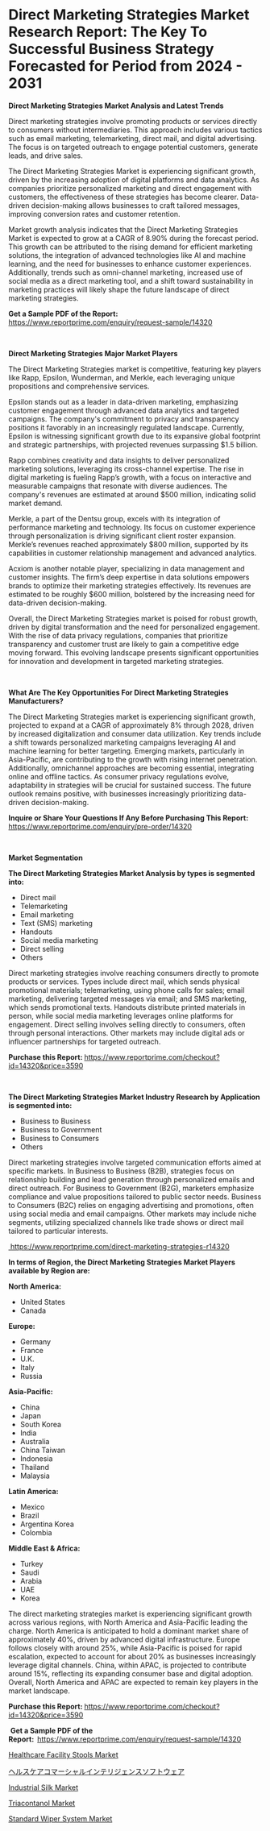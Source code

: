 <p><h1>Direct Marketing Strategies Market Research Report: The Key To Successful Business Strategy Forecasted for Period from 2024 - 2031</h1></p><p><strong>Direct Marketing Strategies Market Analysis and Latest Trends</strong></p>
<p><p>Direct marketing strategies involve promoting products or services directly to consumers without intermediaries. This approach includes various tactics such as email marketing, telemarketing, direct mail, and digital advertising. The focus is on targeted outreach to engage potential customers, generate leads, and drive sales.</p><p>The Direct Marketing Strategies Market is experiencing significant growth, driven by the increasing adoption of digital platforms and data analytics. As companies prioritize personalized marketing and direct engagement with customers, the effectiveness of these strategies has become clearer. Data-driven decision-making allows businesses to craft tailored messages, improving conversion rates and customer retention.</p><p>Market growth analysis indicates that the Direct Marketing Strategies Market is expected to grow at a CAGR of 8.90% during the forecast period. This growth can be attributed to the rising demand for efficient marketing solutions, the integration of advanced technologies like AI and machine learning, and the need for businesses to enhance customer experiences. Additionally, trends such as omni-channel marketing, increased use of social media as a direct marketing tool, and a shift toward sustainability in marketing practices will likely shape the future landscape of direct marketing strategies.</p></p>
<p><strong>Get a Sample PDF of the Report:&nbsp;</strong> <a href="https://www.reportprime.com/enquiry/request-sample/14320">https://www.reportprime.com/enquiry/request-sample/14320</a></p>
<p>&nbsp;</p>
<p><strong>Direct Marketing Strategies Major Market Players</strong></p>
<p><p>The Direct Marketing Strategies market is competitive, featuring key players like Rapp, Epsilon, Wunderman, and Merkle, each leveraging unique propositions and comprehensive services. </p><p>Epsilon stands out as a leader in data-driven marketing, emphasizing customer engagement through advanced data analytics and targeted campaigns. The company's commitment to privacy and transparency positions it favorably in an increasingly regulated landscape. Currently, Epsilon is witnessing significant growth due to its expansive global footprint and strategic partnerships, with projected revenues surpassing $1.5 billion.</p><p>Rapp combines creativity and data insights to deliver personalized marketing solutions, leveraging its cross-channel expertise. The rise in digital marketing is fueling Rapp’s growth, with a focus on interactive and measurable campaigns that resonate with diverse audiences. The company's revenues are estimated at around $500 million, indicating solid market demand.</p><p>Merkle, a part of the Dentsu group, excels with its integration of performance marketing and technology. Its focus on customer experience through personalization is driving significant client roster expansion. Merkle’s revenues reached approximately $800 million, supported by its capabilities in customer relationship management and advanced analytics.</p><p>Acxiom is another notable player, specializing in data management and customer insights. The firm’s deep expertise in data solutions empowers brands to optimize their marketing strategies effectively. Its revenues are estimated to be roughly $600 million, bolstered by the increasing need for data-driven decision-making.</p><p>Overall, the Direct Marketing Strategies market is poised for robust growth, driven by digital transformation and the need for personalized engagement. With the rise of data privacy regulations, companies that prioritize transparency and customer trust are likely to gain a competitive edge moving forward. This evolving landscape presents significant opportunities for innovation and development in targeted marketing strategies.</p></p>
<p>&nbsp;</p>
<p><strong>What Are The Key Opportunities For Direct Marketing Strategies Manufacturers?</strong></p>
<p><p>The Direct Marketing Strategies market is experiencing significant growth, projected to expand at a CAGR of approximately 8% through 2028, driven by increased digitalization and consumer data utilization. Key trends include a shift towards personalized marketing campaigns leveraging AI and machine learning for better targeting. Emerging markets, particularly in Asia-Pacific, are contributing to the growth with rising internet penetration. Additionally, omnichannel approaches are becoming essential, integrating online and offline tactics. As consumer privacy regulations evolve, adaptability in strategies will be crucial for sustained success. The future outlook remains positive, with businesses increasingly prioritizing data-driven decision-making.</p></p>
<p><strong>Inquire or Share Your Questions If Any Before Purchasing This Report:</strong> <a href="https://www.reportprime.com/enquiry/pre-order/14320">https://www.reportprime.com/enquiry/pre-order/14320</a></p>
<p>&nbsp;</p>
<p><strong>Market Segmentation</strong></p>
<p><strong>The Direct Marketing Strategies Market Analysis by types is segmented into:</strong></p>
<p><ul><li>Direct mail</li><li>Telemarketing</li><li>Email marketing</li><li>Text (SMS) marketing</li><li>Handouts</li><li>Social media marketing</li><li>Direct selling</li><li>Others</li></ul></p>
<p><p>Direct marketing strategies involve reaching consumers directly to promote products or services. Types include direct mail, which sends physical promotional materials; telemarketing, using phone calls for sales; email marketing, delivering targeted messages via email; and SMS marketing, which sends promotional texts. Handouts distribute printed materials in person, while social media marketing leverages online platforms for engagement. Direct selling involves selling directly to consumers, often through personal interactions. Other markets may include digital ads or influencer partnerships for targeted outreach.</p></p>
<p><strong>Purchase this Report:&nbsp;</strong><a href="https://www.reportprime.com/checkout?id=14320&price=3590">https://www.reportprime.com/checkout?id=14320&price=3590</a></p>
<p>&nbsp;</p>
<p><strong>The Direct Marketing Strategies Market Industry Research by Application is segmented into:</strong></p>
<p><ul><li>Business to Business</li><li>Business to Government</li><li>Business to Consumers</li><li>Others</li></ul></p>
<p><p>Direct marketing strategies involve targeted communication efforts aimed at specific markets. In Business to Business (B2B), strategies focus on relationship building and lead generation through personalized emails and direct outreach. For Business to Government (B2G), marketers emphasize compliance and value propositions tailored to public sector needs. Business to Consumers (B2C) relies on engaging advertising and promotions, often using social media and email campaigns. Other markets may include niche segments, utilizing specialized channels like trade shows or direct mail tailored to particular interests.</p></p>
<p><a href="https://www.reportprime.com/direct-marketing-strategies-r14320">&nbsp;https://www.reportprime.com/direct-marketing-strategies-r14320</a></p>
<p><strong>In terms of Region, the Direct Marketing Strategies Market Players available by Region are:</strong></p>
<p>
    <p> <strong> North America: </strong>
        <ul>
            <li>United States</li>
            <li>Canada</li>
        </ul>
        </p> 
    <p> <strong> Europe: </strong>
        <ul>
            <li>Germany</li>
            <li>France</li>
            <li>U.K.</li>
            <li>Italy</li>
            <li>Russia</li>
        </ul>
        </p> 
    <p> <strong> Asia-Pacific: </strong>
        <ul>
            <li>China</li>
            <li>Japan</li>
            <li>South Korea</li>
            <li>India</li>
            <li>Australia</li>
            <li>China Taiwan</li>
            <li>Indonesia</li>
            <li>Thailand</li>
            <li>Malaysia</li>
        </ul>
        </p> 
    <p> <strong> Latin America: </strong>
        <ul>
            <li>Mexico</li>
            <li>Brazil</li>
            <li>Argentina Korea</li>
            <li>Colombia</li>
        </ul>
        </p> 
    <p> <strong> Middle East & Africa: </strong>
        <ul>
            <li>Turkey</li>
            <li>Saudi</li>
            <li>Arabia</li>
            <li>UAE</li>
            <li>Korea</li>
        </ul>
    </p>
    </p>
<p><p>The direct marketing strategies market is experiencing significant growth across various regions, with North America and Asia-Pacific leading the charge. North America is anticipated to hold a dominant market share of approximately 40%, driven by advanced digital infrastructure. Europe follows closely with around 25%, while Asia-Pacific is poised for rapid escalation, expected to account for about 20% as businesses increasingly leverage digital channels. China, within APAC, is projected to contribute around 15%, reflecting its expanding consumer base and digital adoption. Overall, North America and APAC are expected to remain key players in the market landscape.</p></p>
<p><strong>Purchase this Report: </strong><a href="https://www.reportprime.com/checkout?id=14320&price=3590">https://www.reportprime.com/checkout?id=14320&price=3590</a></p>
<p>&nbsp;<strong>Get a Sample PDF of the Report:&nbsp;&nbsp;</strong><a href="https://www.reportprime.com/enquiry/request-sample/14320">https://www.reportprime.com/enquiry/request-sample/14320</a></p>
<p><strong></strong></p>
<p><p><a href="https://issuu.com/reportprime-2/docs/healthcare-facility-stools-market-s_f7e209cbef2013">Healthcare Facility Stools Market</a></p><p><a href="https://medium.com/@abigayleh7fr/healthcare-commercial-intelligence-software-9e6209a4edbc">ヘルスケアコマーシャルインテリジェンスソフトウェア</a></p><p><a href="https://www.linkedin.com/pulse/global-perspectives-industrial-silk-market-trends-challenges-sklxe?trackingId=Lj%2FI0LBtQOOdR3sKJTq6%2Bg%3D%3D">Industrial Silk Market</a></p><p><a href="https://www.linkedin.com/pulse/triacontanol-market-size-segmentation-trends-growth-analysis-byhfe?trackingId=JkvlGZmATImlz%2F%2BKT9QtCA%3D%3D">Triacontanol Market</a></p><p><a href="https://medium.com/@perrin7364/the-standard-wiper-system-market-is-experiencing-higher-than-anticipated-demand-compared-to-91f7f6cc5761">Standard Wiper System Market</a></p></p>